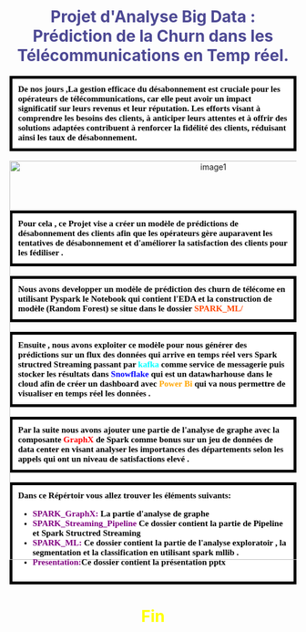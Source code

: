 
<h1 style='color:#4c4893' align='center'>
    Projet d'Analyse Big Data : Prédiction de la Churn dans les Télécommunications en Temp réel.
</h1>

<div style="background-color:white; color:black; font-size:15px; font-family:Verdana; padding:10px; border: 5px solid black;font-weight:bold;">
De nos jours ,La gestion efficace du désabonnement est cruciale pour les opérateurs de télécommunications, car elle peut avoir un impact significatif sur leurs revenus et leur réputation. Les efforts visant à comprendre les besoins des clients, à anticiper leurs attentes et à offrir des solutions adaptées contribuent à renforcer la fidélité des clients, réduisant ainsi les taux de désabonnement.
</div><br>

<div style="text-align:center;height:70;">
    <img src="https://media.licdn.com/dms/image/C5612AQG0Gilk9mJpxw/article-cover_image-shrink_720_1280/0/1621963349834?e=2147483647&v=beta&t=S-3_jI-4xWu14OSyh7RJg93TQmLc_QWTZAW5Gd_aL8s" width=700 alt="image1">
</div><br>

<div style="background-color:white; color:black; font-size:15px; font-family:Verdana; padding:10px; border: 5px solid black;font-weight:bold;">
Pour cela , ce Projet vise a créer un modèle de prédictions de désabonnement des clients afin que les opérateurs gère auparavent les tentatives de désabonnement et d'améliorer la satisfaction des clients pour les fédiliser .
</div><br>

<div style="background-color:white; color:black; font-size:15px; font-family:Verdana; padding:10px; border: 5px solid black;font-weight:bold;">
Nous avons developper un modèle de prédiction des churn de télécome en utilisant Pyspark le Notebook qui contient l'EDA et la construction de modèle (Random Forest) se situe dans le dossier <span style="color:orangered;">SPARK_ML/ </span>
</div><br>

<div style="background-color:white; color:black; font-size:15px; font-family:Verdana; padding:10px; border: 5px solid black;font-weight:bold;">
Ensuite , nous avons exploiter ce modèle pour nous générer des prédictions sur un flux des données qui arrive en temps réel vers <span style="color:black;">Spark structred Streaming</span> passant par <span style="color:cyan;">kafka </span> comme service de messagerie puis stocker les résultats dans <span style="color:blue;">Snowflake </span>  qui est un datawharhouse dans le cloud afin de créer un dashboard avec <span style="color:orange;">Power Bi</span> qui va nous permettre de visualiser en temps réel les données .</span> 
</div><br>

<div style="background-color:white; color:black; font-size:15px; font-family:Verdana; padding:10px; border: 5px solid black;font-weight:bold;">
Par la suite nous avons ajouter une partie de l'analyse de graphe avec la composante <span style="color:red;">GraphX</span> de Spark comme bonus sur un jeu de données de data center en visant analyser les importances des départements selon les appels qui ont un niveau de satisfactions elevé . 
</div><br>


<div style="background-color:white; color:black; font-size:15px; font-family:Verdana; padding:10px; border: 5px solid black;font-weight:bold;">
Dans ce Répértoir vous allez trouver les éléments suivants:
<ul>
    <li><span style="color:purple">SPARK_GraphX:</span><span style="color:black"> La partie d'analyse de graphe</span></li>
    <li><span style="color:purple">SPARK_Streaming_Pipeline</span><span style="color:black"> Ce dossier contient la partie de Pipeline et Spark Structred Streaming </span>
    <li><span style="color:purple">SPARK_ML:</span><span style="color:black"> Ce dossier contient la partie de l'analyse exploratoir , la segmentation et la classification en utilisant spark mllib .</span></li>
    <li><span style="color:purple">Presentation:</span><span style="color:black">Ce dossier contient la présentation pptx</span></li>
</ul>
</div>

<h1 style='color:yellow' align='center'>
    Fin
</h1>



